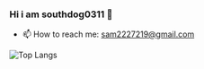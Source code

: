 ### Hi i am southdog0311 👋




- 📫 How to reach me: sam2227219@gmail.com


![Top Langs](https://github-readme-stats.vercel.app/api/top-langs/?username=southdog0311&layout=compact&theme=tokyonight)

